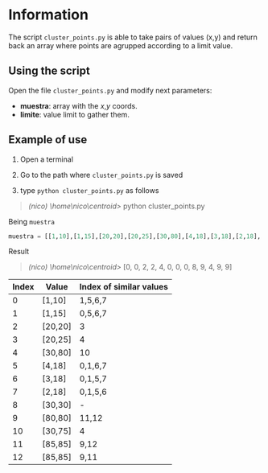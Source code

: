 # Information

The script `cluster_points.py` is able to take pairs of values (x,y) and return back an array where points are agrupped according to a limit value.

## Using the script

Open the file `cluster_points.py` and modify next parameters:

* **muestra**: array with the _x_,_y_ coords.
* **limite**: value limit to gather them.

## Example of use

1. Open a terminal

2. Go to the path where `cluster_points.py` is saved

3. type `python cluster_points.py` as follows

> _(nico) \home\nico\centroid>_ python cluster_points.py

Being `muestra`

```python
muestra = [[1,10],[1,15],[20,20],[20,25],[30,80],[4,18],[3,18],[2,18],[30,30],[80,80],[30,75],[85,85],[85,85]]
```
Result
> _(nico) \home\nico\centroid>_ [0, 0, 2, 2, 4, 0, 0, 0, 8, 9, 4, 9, 9]

Index | Value | Index of similar values
----- | ----- | -----
0 | [1,10] | 1,5,6,7
1 | [1,15] | 0,5,6,7
2 | [20,20] | 3
3 | [20,25] | 4
4 | [30,80] | 10
5 | [4,18] | 0,1,6,7
6 | [3,18] | 0,1,5,7
7 | [2,18] | 0,1,5,6
8 | [30,30] | -
9 | [80,80] | 11,12
10 | [30,75] | 4
11 | [85,85] | 9,12
12 | [85,85] | 9,11

